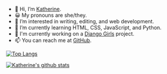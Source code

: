 - 👋 Hi, I’m [Katherine](https://github.com/katherine-karr).
- 😀 My pronouns are she/they.
- 👀 I’m interested in writing, editing, and web development.
- 🌱 I’m currently learning HTML, CSS, JavaScript, and Python.
- 🔭 I'm currently working on a [Django Girls](https://tutorial.djangogirls.org/en/) project.
- 📫 You can reach me at [GitHub](https://github.com/katherine-karr).

[![Top Langs](https://github-readme-stats.vercel.app/api/top-langs/?username=katherine-karr)](https://github.com/katherine-karr/github-readme-stats)

[![Katherine's github stats](https://github-readme-stats.vercel.app/api?username=katherine-karr&count_private=true&show_icons=true&theme=radical&hide_rank=false)](https://github.com/anuraghazra/github-readme-stats)

<!---
katherine-karr/katherine-karr is a ✨ special ✨ repository because its `README.md` (this file) appears on your GitHub profile.
You can click the Preview link to take a look at your changes.
--->
